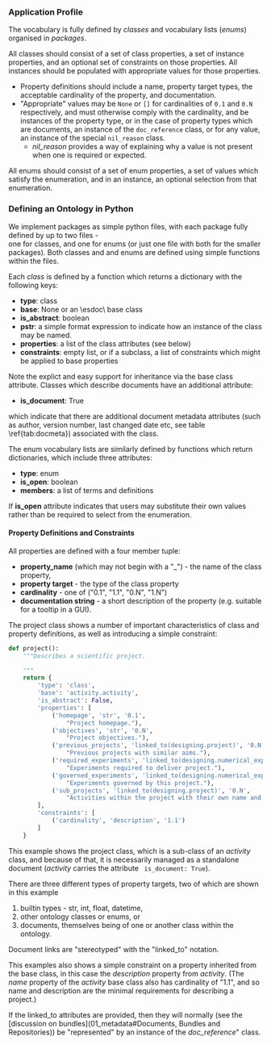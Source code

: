 
### Application Profile

The vocabulary is fully defined by _classes_ and vocabulary lists (_enums_) organised in 
_packages_.

All classes should consist of a set of class properties,  a set of instance properties, and an 
optional set of constraints on those properties. All instances should be populated with appropriate 
values for those properties.

* Property definitions should include a name, property target types, 
the acceptable cardinality of the property, and documentation.
* "Appropriate" values may be `None` or `[]` for cardinalities of `0.1` and `0.N` respectively, and must
otherwise comply with the cardinality, and be instances of the property type, or in the case of property types which 
are documents, an instance of the `doc_reference` class, or for any value, an instance of the
special `nil_reason` class.
    * _nil_reason_ provides a way of explaining why a value is not present when one is required or 
    expected. 

All enums should consist of a set of enum properties, a set of values which satisfy the enumeration, 
and in an instance, an optional selection from that enumeration.

### Defining an Ontology in Python

We implement packages as simple python files, with each package fully defined by up to two files -  
one for classes, and one for enums (or just one file with both for the smaller packages). 
Both classes and and enums are defined using simple functions within the files.

Each _class_ is defined by a function which returns a dictionary with the following 
keys:

 * **type**: class
 * **base**: None or an \esdoc\ base class
 * **is\_abstract**: boolean
 * **pstr**: a simple format expression to indicate how an instance of the class may be named.
 * **properties**: a list of the class attributes (see below)
 * **constraints**: empty list, or if a subclass, a list of constraints which might be applied to base properties

Note the explict and easy support for inheritance via the base class attribute. 
Classes which describe documents have an additional attribute:

 * **is\_document**: True

which indicate that there are additional document metadata attributes 
(such as author, version number, last changed date etc, see table \ref{tab:docmeta}) 
associated with the class.

The enum vocabulary lists are similarly defined by functions which return dictionaries, 
which include three attributes: 

* **type**: enum
* **is\_open**: boolean
* **members**: a list of terms and definitions

If **is\_open** attribute indicates that users may substitute their own
values rather than be required to select from the enumeration.


#### Property Definitions and Constraints

All properties are defined with a four member tuple:

 * **property_name** (which may not begin with a "_") - the name of the class property,
 * **property target** - the type of the class property 
 * **cardinality**  - one of ("0.1", "1.1", "0.N", "1.N")
 * **documentation string** - a short description of the property (e.g. suitable for a tooltip in a GUI).
  
The project class shows a number of important characteristics of class and property definitions, 
as well as introducing a simple constraint:

```python
def project():
    """Describes a scientific project.

    """
    return {
        'type': 'class',
        'base': 'activity.activity',
        'is_abstract': False,
        'properties': [
            ('homepage', 'str', '0.1',
                "Project homepage."),
            ('objectives', 'str', '0.N',
                "Project objectives."),
            ('previous_projects', 'linked_to(designing.project)', '0.N',
                "Previous projects with similar aims."),
            ('required_experiments', 'linked_to(designing.numerical_experiment)', '0.N',
                "Experiments required to deliver project."),
            ('governed_experiments', 'linked_to(designing.numerical_experiment)', '0.N',
                "Experiments governed by this project."),
            ('sub_projects', 'linked_to(designing.project)', '0.N',
                "Activities within the project with their own name and aim(s).")
        ],
        'constraints': [
            ('cardinality', 'description', '1.1')
        ]
    }

```
This example shows the project class, which is a sub-class of an _activity_ class, and because
of that, it is necessarily managed as a standalone document (_activity_ carries the attribute
``` is_document: True```).

There are three different types of property targets, two of which are shown in this example

 1. builtin types - str, int, float, datetime,
 1. other ontology classes or enums, or 
 1. documents, themselves being of one or another class within the ontology.  
 
Document links are "stereotyped" with the "linked\_to" notation.
 
This examples also shows a simple constraint on a property inherited from the base class, 
 in this case the  _description_ property from _activity_.
 (The _name_ property of the _activity_ base class also has cardinality of "1.1", and so name 
 and description are the minimal requirements for describing a project.)
 
If the linked_to attributes are provided, then they will normally (see the 
 [discussion on bundles](01_metadata#Documents, Bundles and Repositories)) be "represented" 
 by an instance of the _doc\_reference_" class.
 
 
 

